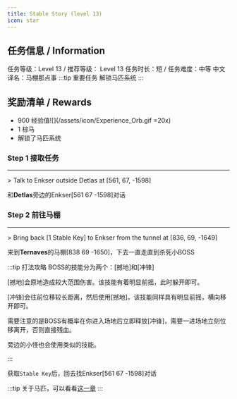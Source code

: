 ```yaml
---
title: Stable Story (level 13)
icon: star
---
```


## 任务信息 / Information
任务等级：Level 13 / 推荐等级： Level 13
任务时长：短 / 任务难度：中等
中文译名：马棚那点事
:::tip 重要任务
解锁马匹系统
:::

## 奖励清单 / Rewards

+ 900 经验值![](/assets/icon/Experience_Orb.gif =20x) 
+ 1 棕马
+ 解锁了马匹系统

### Step 1 接取任务
---
\> Talk to Enkser outside Detlas at [561, 67, -1598]

和**Detlas**旁边的<NPC>Enkser</NPC><CC>[561 67 -1598]</CC>对话

### Step 2 前往马棚
---
\> Bring back [1 Stable Key] to Enkser from the tunnel at [836, 69, -1649]

来到**Ternaves**的马棚<CC>[838 69 -1650]</CC>，下去一直走直到杀死小BOSS

:::tip 打法攻略
BOSS的技能分为两个：[撼地]和[冲锋]

[撼地]会原地造成较大范围伤害。该技能有着明显前摇，此时躲开即可。

[冲锋]会往前位移较长距离，然后使用[撼地]。该技能同样具有明显前摇，横向移开即可。

需要注意的是BOSS有概率在你进入场地后立即释放[冲锋]，需要一进场地立刻位移离开，否则直接残血。

旁边的小怪也会使用类似的技能。

:::

获取`Stable Key`后，回去找<NPC>Enkser</NPC><CC>[561 67 -1598]</CC>对话



:::tip
关于马匹，可以看看[这一章](/guide/basesystem/horse.html)
:::